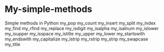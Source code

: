 # My-simple-methods
Simple methods in Python
my_pop
my_count
my_insert
my_split
my_index
my_find
my_rfind
my_replace
my_isdigit
my_isalpha
my_isalnum
my_islower
my_isupper
my_isspace
my_istitle
my_upper
my_lower
my_startswith
my_endswith
my_capitalize
my_lstrip
my_rstrip
my_strip
my_swapcase
my_title
